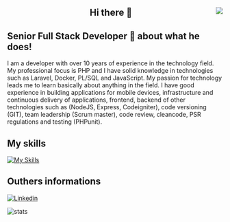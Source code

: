 <h2 align="center">
  Hi there 👋
  <img align="right" src="https://visitor-badge.laobi.icu/badge?page_id=alexandrebagio.alexandrebagio" />
</h2>

## Senior Full Stack Developer 🩷 about what he does!

I am a developer with over 10 years of experience in the technology field. My professional focus is PHP and I have solid knowledge in technologies such as Laravel, Docker, PL/SQL and JavaScript. My passion for technology leads me to learn basically about anything in the field. I have good experience in building applications for mobile devices, infrastructure and continuous delivery of applications, frontend, backend of other technologies such as (NodeJS, Express, Codeigniter), code versioning (GIT), team leadership (Scrum master), code review, cleancode, PSR regulations and testing (PHPunit).

## My skills

[![My Skills](https://skillicons.dev/icons?i=php,laravel,mysql,postgres,nodejs,express,docker,nginx,mongodb,js,html,css,firebase,bitbucket,github,gitlab,linux,redis,sass,ubuntu,windows,flutter,terraform,azure,vue&perline=8)](https://skillicons.dev)

## Outhers informations

[![Linkedin](https://img.shields.io/badge/linkedin-alexandrebagio?style=social&logo=linkedin&logoColor=%230e76a8&color=%230e76a8&link=https%3A%2F%2Fwww.linkedin.com%2Fin%2Falexandre-bagio-da-luz-91b713122)
](https://www.linkedin.com/in/alexandre-bagio-da-luz-91b713122/)

![stats](https://github-readme-stats-salesp07.vercel.app/api/top-langs/?username=alexandrebagio&hide=HTML&langs_count=8&layout=compact&theme=react&border_radius=10&size_weight=0.5&count_weight=0.5&exclude_repo=github-readme-stats)
